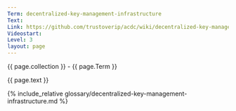 ```yaml
---
Term: decentralized-key-management-infrastructure
Text: 
Link: https://github.com/trustoverip/acdc/wiki/decentralized-key-management-infrastructure.md
Videostart: 
Level: 3
layout: page
---
```


{{ page.collection }} - {{ page.Term }}

   {{ page.text }}

{% include_relative glossary/decentralized-key-management-infrastructure.md %}
